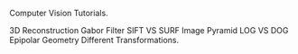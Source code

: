 Computer Vision Tutorials.

3D Reconstruction
Gabor Filter 
SIFT VS SURF
Image Pyramid
LOG VS DOG
Epipolar Geometry
Different Transformations.

